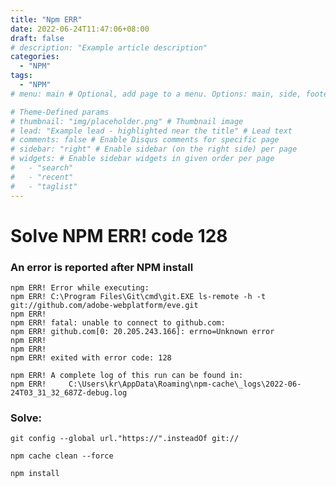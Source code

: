 ```yaml
---
title: "Npm ERR"
date: 2022-06-24T11:47:06+08:00
draft: false
# description: "Example article description"
categories:
  - "NPM"
tags:
  - "NPM"
# menu: main # Optional, add page to a menu. Options: main, side, footer

# Theme-Defined params
# thumbnail: "img/placeholder.png" # Thumbnail image
# lead: "Example lead - highlighted near the title" # Lead text
# comments: false # Enable Disqus comments for specific page
# sidebar: "right" # Enable sidebar (on the right side) per page
# widgets: # Enable sidebar widgets in given order per page
#   - "search"
#   - "recent"
#   - "taglist"
---
```




# Solve NPM ERR! code 128

### An error is reported after NPM install
```
npm ERR! Error while executing:
npm ERR! C:\Program Files\Git\cmd\git.EXE ls-remote -h -t git://github.com/adobe-webplatform/eve.git
npm ERR!
npm ERR! fatal: unable to connect to github.com:
npm ERR! github.com[0: 20.205.243.166]: errno=Unknown error
npm ERR!
npm ERR!
npm ERR! exited with error code: 128

npm ERR! A complete log of this run can be found in:
npm ERR!     C:\Users\kr\AppData\Roaming\npm-cache\_logs\2022-06-24T03_31_32_687Z-debug.log
```

### Solve:

```
git config --global url."https://".insteadOf git://

npm cache clean --force

npm install
```

